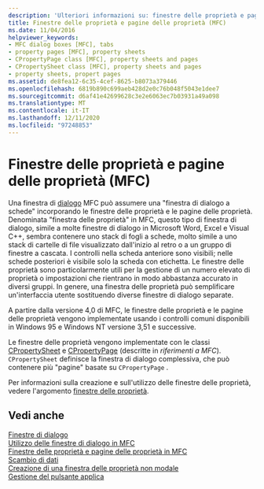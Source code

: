 ```yaml
---
description: 'Ulteriori informazioni su: finestre delle proprietà e pagine delle proprietà (MFC)'
title: Finestre delle proprietà e pagine delle proprietà (MFC)
ms.date: 11/04/2016
helpviewer_keywords:
- MFC dialog boxes [MFC], tabs
- property pages [MFC], property sheets
- CPropertyPage class [MFC], property sheets and pages
- CPropertySheet class [MFC], property sheets and pages
- property sheets, propert pages
ms.assetid: de8fea12-6c35-4cef-8625-b8073a379446
ms.openlocfilehash: 6819b890c699aeb428d2e0c76b048f5043e1dee7
ms.sourcegitcommit: d6af41e42699628c3e2e6063ec7b03931a49a098
ms.translationtype: MT
ms.contentlocale: it-IT
ms.lasthandoff: 12/11/2020
ms.locfileid: "97248853"
---
```

# <a name="property-sheets-and-property-pages-mfc"></a>Finestre delle proprietà e pagine delle proprietà (MFC)

Una finestra di [dialogo](../mfc/dialog-boxes.md) MFC può assumere una "finestra di dialogo a schede" incorporando le finestre delle proprietà e le pagine delle proprietà. Denominata "finestra delle proprietà" in MFC, questo tipo di finestra di dialogo, simile a molte finestre di dialogo in Microsoft Word, Excel e Visual C++, sembra contenere uno stack di fogli a schede, molto simile a uno stack di cartelle di file visualizzato dall'inizio al retro o a un gruppo di finestre a cascata. I controlli nella scheda anteriore sono visibili; nelle schede posteriori è visibile solo la scheda con etichetta. Le finestre delle proprietà sono particolarmente utili per la gestione di un numero elevato di proprietà o impostazioni che rientrano in modo abbastanza accurato in diversi gruppi. In genere, una finestra delle proprietà può semplificare un'interfaccia utente sostituendo diverse finestre di dialogo separate.

A partire dalla versione 4,0 di MFC, le finestre delle proprietà e le pagine delle proprietà vengono implementate usando i controlli comuni disponibili in Windows 95 e Windows NT versione 3,51 e successive.

Le finestre delle proprietà vengono implementate con le classi [CPropertySheet](../mfc/reference/cpropertysheet-class.md) e [CPropertyPage](../mfc/reference/cpropertypage-class.md) (descritte in *riferimenti a MFC*). `CPropertySheet` definisce la finestra di dialogo complessiva, che può contenere più "pagine" basate su `CPropertyPage` .

Per informazioni sulla creazione e sull'utilizzo delle finestre delle proprietà, vedere l'argomento [finestre delle proprietà](../mfc/property-sheets-mfc.md).

## <a name="see-also"></a>Vedi anche

[Finestre di dialogo](../mfc/dialog-boxes.md)<br/>
[Utilizzo delle finestre di dialogo in MFC](../mfc/life-cycle-of-a-dialog-box.md)<br/>
[Finestre delle proprietà e pagine delle proprietà in MFC](../mfc/property-sheets-and-property-pages-in-mfc.md)<br/>
[Scambio di dati](../mfc/exchanging-data.md)<br/>
[Creazione di una finestra delle proprietà non modale](../mfc/creating-a-modeless-property-sheet.md)<br/>
[Gestione del pulsante applica](../mfc/handling-the-apply-button.md)
